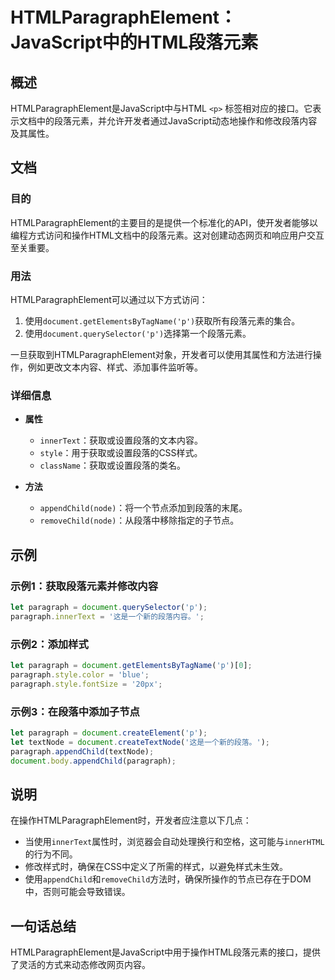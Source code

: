 <!--
Meta Description: # HTMLParagraphElement：JavaScript中的HTML段落元素 ## 概述 HTMLParagraphElement是JavaScript中与HTML `<p>` 标签相对应的接口。它表示文档中的段落元素，并允许开发者通过JavaScript动态地操作和修改段落内容及其属性。...
Meta Keywords: paragraph, document, appendchild, let, innertext
-->

# HTMLParagraphElement：JavaScript中的HTML段落元素

## 概述
HTMLParagraphElement是JavaScript中与HTML `<p>` 标签相对应的接口。它表示文档中的段落元素，并允许开发者通过JavaScript动态地操作和修改段落内容及其属性。

## 文档
### 目的
HTMLParagraphElement的主要目的是提供一个标准化的API，使开发者能够以编程方式访问和操作HTML文档中的段落元素。这对创建动态网页和响应用户交互至关重要。

### 用法
HTMLParagraphElement可以通过以下方式访问：
1. 使用`document.getElementsByTagName('p')`获取所有段落元素的集合。
2. 使用`document.querySelector('p')`选择第一个段落元素。

一旦获取到HTMLParagraphElement对象，开发者可以使用其属性和方法进行操作，例如更改文本内容、样式、添加事件监听等。

### 详细信息
- **属性**
  - `innerText`：获取或设置段落的文本内容。
  - `style`：用于获取或设置段落的CSS样式。
  - `className`：获取或设置段落的类名。

- **方法**
  - `appendChild(node)`：将一个节点添加到段落的末尾。
  - `removeChild(node)`：从段落中移除指定的子节点。

## 示例
### 示例1：获取段落元素并修改内容
```javascript
let paragraph = document.querySelector('p');
paragraph.innerText = '这是一个新的段落内容。';
```

### 示例2：添加样式
```javascript
let paragraph = document.getElementsByTagName('p')[0];
paragraph.style.color = 'blue';
paragraph.style.fontSize = '20px';
```

### 示例3：在段落中添加子节点
```javascript
let paragraph = document.createElement('p');
let textNode = document.createTextNode('这是一个新的段落。');
paragraph.appendChild(textNode);
document.body.appendChild(paragraph);
```

## 说明
在操作HTMLParagraphElement时，开发者应注意以下几点：
- 当使用`innerText`属性时，浏览器会自动处理换行和空格，这可能与`innerHTML`的行为不同。
- 修改样式时，确保在CSS中定义了所需的样式，以避免样式未生效。
- 使用`appendChild`和`removeChild`方法时，确保所操作的节点已存在于DOM中，否则可能会导致错误。

## 一句话总结
HTMLParagraphElement是JavaScript中用于操作HTML段落元素的接口，提供了灵活的方式来动态修改网页内容。